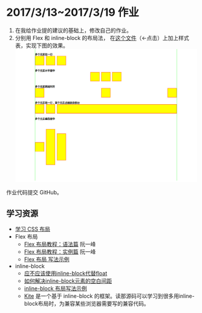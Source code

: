 # 2017/3/13~2017/3/19 作业
1. 在我给作业提的建议的基础上，修改自己的作业。
1. 分别用 Flex 和 inline-block 的布局法， 在[这个文件](template.html)（<-点击）上加上样式表，实现下图的效果。
![demo.png](demo.png)

作业代码提交 GitHub。

## 学习资源
* [学习 CSS 布局](http://zh.learnlayout.com/)
* Flex 布局
  * [Flex 布局教程：语法篇](http://www.ruanyifeng.com/blog/2015/07/flex-grammar.html) 阮一峰
  * [Flex 布局教程：实例篇](http://www.ruanyifeng.com/blog/2015/07/flex-examples.html) 阮一峰
  * [Flex 布局 写法示例](http://www.jianshu.com/p/32cc837bd47e)
* inline-block
  * [应不应该使用inline-block代替float](https://www.w3cplus.com/css/inline-blocks.html)
  * [如何解决inline-block元素的空白间距](https://www.w3cplus.com/css/fighting-the-space-between-inline-block-elements)
  * [inline-block 布局写法示例](http://www.jianshu.com/p/eaa1578eddb2)
  * [Kite](http://hiloki.github.io/kitecss/) 是一个基于 inline-block 的框架。读那源码可以学习到很多用inline-block布局时，为兼容某些浏览器需要写的兼容代码。
